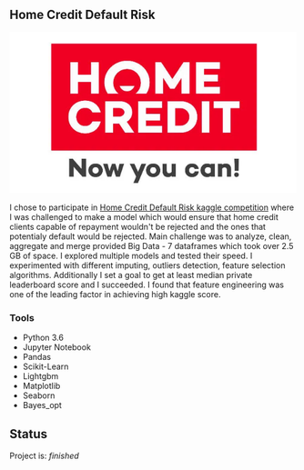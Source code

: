 ## Home Credit Default Risk 


<img src="https://raw.githubusercontent.com/GQ21/Data-Science-Projects/main/Credit_Risk/img_homecredit.png" align="centre">

I chose to participate in [Home Credit Default Risk kaggle competition](https://www.kaggle.com/c/home-credit-default-risk/overview) where I was challenged to make a model which would ensure that home credit clients capable of repayment wouldn't be rejected and the ones that potentialy default would be rejected. Main challenge was to analyze, clean, aggregate and merge provided Big Data - 7 dataframes which took over 2.5 GB of space. I explored multiple models and tested their speed. I experimented with different imputing, outliers detection, feature selection algorithms. Additionally I set a goal to get at least median private leaderboard score and I succeeded. I found that feature engineering was one of the leading factor in achieving high kaggle score.


### Tools
*   Python 3.6 
*   Jupyter Notebook 
*   Pandas
*   Scikit-Learn
*   Lightgbm
*   Matplotlib
*   Seaborn
*   Bayes_opt

## Status
Project is: _finished_